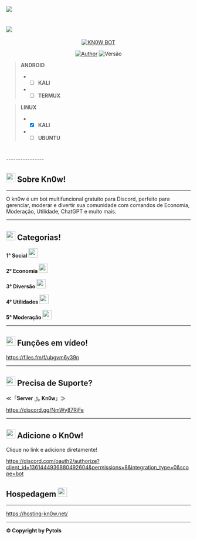 <img src="https://readme-typing-svg.herokuapp.com/?font=mono&size=30&duration=4000&color=FF0000&center=falso&vCenter=falso&lines=Kn0w-Bot+𝐕1.0;TOTALMENTE+GRÁTIS+✰✰✰;100%+CONFIÁVEL+✰✰✰;✰-BY-PYTOLS-✰"> 

# [<img src='https://i.imgur.com/47Ckzun.jpeg' />](https://instagram.com/pytols)

<p align="center">
<a href="#"><img title="KN0W BOT" src="https://img.shields.io/badge/KN0W-BOT-blue?&style=for-the-badge"></a>
</p>

<p align="center">
  <a href="https://instagram.com/pytols"><img title="Author" src="https://img.shields.io/badge/Author-Pytols-red.svg?style=for-the-badge&logo=github" /></a>
  <img title="Versão" src="https://img.shields.io/badge/Versão-1.0.0-orange.svg?style=for-the-badge&logo=github"></a>
</p>

> **ANDROID**
> - - [ ] **KALI**
> - - [ ] **TERMUX**  

> **LINUX**
> - - [X] **KALI**
> - - [ ] **UBUNTU**
#

_-_-_-_-_-_-_-_-_-_-_-_-_-_-_-_-

## <img src="https://kn0w.infy.uk/bot.jpg" height="25px"> Sobre Kn0w!

---------------------------

O kn0w é um bot multifuncional gratuito para Discord, perfeito para gerenciar, moderar e divertir sua comunidade com comandos de Economia, Moderação, Utilidade, ChatGPT e muito mais.

---------------------------

## <img src="https://cdn.discordapp.com/emojis/1382086832757407867.png?v=1&size=48&quality=lossless" height="25px"> Categorias!


**1° Social <img src="https://cdn.discordapp.com/emojis/1382065757319462953.png?v=1&size=48&quality=lossless" height="25px">**

**2° Economia <img src="https://cdn.discordapp.com/emojis/1382063944042020885.png?v=1&size=48&quality=lossless" height="25px">**

**3° Diversão <img src="https://cdn.discordapp.com/emojis/1382068282147733586.png?v=1&size=48&quality=lossless" height="25px">**

**4° Utilidades <img src="https://cdn.discordapp.com/emojis/1382068285054652539.png?v=1&size=48&quality=lossless" height="25px">**

**5° Moderação <img src="https://cdn.discordapp.com/emojis/1382063941030776932.png?v=1&size=48&quality=lossless" height="25px">**

---------------------------

## <img src="https://cdn.discordapp.com/emojis/1382063937419215060.png?v=1&size=48&quality=lossless" height="25px"> Funções em vídeo!

https://files.fm/f/ubgvm6y39n

---------------------------

## <img src="https://cdn.discordapp.com/emojis/1382068285054652539.png?v=1&size=48&quality=lossless" height="25px"> Precisa de Suporte?


≪「𝐒𝐞𝐫𝐯𝐞𝐫 ﷼ 𝐊𝐧𝟎𝐰」≫

https://discord.gg/NmWy87RjFe

---------------------------

## <img src="https://kn0w.infy.uk/bot.jpg" height="25px"> Adicione o Kn0w!

Clique no link e adicione diretamente!

https://discord.com/oauth2/authorize?client_id=1361444936880492604&permissions=8&integration_type=0&scope=bot


## Hospedagem <img src="https://user-images.githubusercontent.com/108157095/182053901-78e4a217-51ba-42a3-8ec5-38ed978ad752.png" height="25px">

---------------------------

https://hosting-kn0w.net/

---------------------------

**© Copyright by Pytols**

